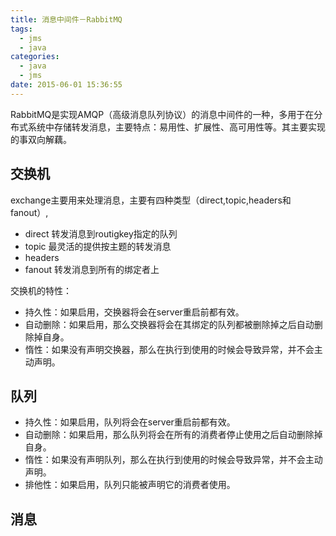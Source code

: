 ```yaml
---
title: 消息中间件－RabbitMQ
tags:
  - jms
  - java
categories:
  - java
  - jms
date: 2015-06-01 15:36:55
---
```


RabbitMQ是实现AMQP（高级消息队列协议）的消息中间件的一种，多用于在分布式系统中存储转发消息，主要特点：易用性、扩展性、高可用性等。其主要实现的事双向解藕。
<!-- more -->

## 交换机 ##
exchange主要用来处理消息，主要有四种类型（direct,topic,headers和fanout）,

* direct 转发消息到routigkey指定的队列
* topic 最灵活的提供按主题的转发消息
* headers
* fanout 转发消息到所有的绑定者上

交换机的特性：

* 持久性：如果启用，交换器将会在server重启前都有效。
* 自动删除：如果启用，那么交换器将会在其绑定的队列都被删除掉之后自动删除掉自身。
* 惰性：如果没有声明交换器，那么在执行到使用的时候会导致异常，并不会主动声明。

## 队列 ##

* 持久性：如果启用，队列将会在server重启前都有效。
* 自动删除：如果启用，那么队列将会在所有的消费者停止使用之后自动删除掉自身。
* 惰性：如果没有声明队列，那么在执行到使用的时候会导致异常，并不会主动声明。
* 排他性：如果启用，队列只能被声明它的消费者使用。

## 消息 ##
